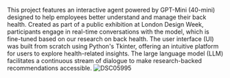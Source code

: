 This project features an interactive agent powered by GPT-Mini (40-mini) designed to help employees better understand and manage their back health. Created as part of a public exhibition at London Design Week, participants engage in real-time conversations with the model, which is fine-tuned based on our research on back health.
The user interface (UI) was built from scratch using Python's Tkinter, offering an intuitive platform for users to explore health-related insights. The large language model (LLM) facilitates a continuous stream of dialogue to make research-backed recommendations accessible.
![DSC05995](https://github.com/user-attachments/assets/c12eda5b-8eae-4c24-a838-da3beba74f56)
